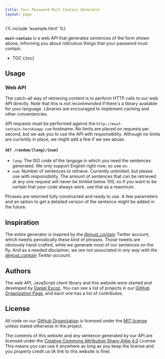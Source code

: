 ```yaml
---
title: Your Password Must Contain Generator
layout: page
---
```


{% include 'example.html' %}

**`must-contain`** is a web API that generates sentences of the form shown above, informing you
about ridiculous things that your password must contain.

  + TOC
  {:toc}


Usage
-----


### Web API

The catch-all way of retrieving content is to perform HTTP calls to our web API directly.
Note that this is *not recommended* if there's a library available for your language.
Libraries are encouraged to implement caching and other conveniencies.

API requests must be performed against the `http://must-contain.herokuapp.com` hostname.  No limits
are placed on requests per second, but we ask you to use the API with responsibility.  Although no
limits are currently in place, we might add a few if we see abuse.

#### `GET /random/{lang}/{num}`

  + `lang`: The ISO code of the languge in which you need the sentences generated.
    We only support English right now, so use `en`.
  + `num`: Number of sentences to retrieve.  Currently unlimited, but please use with
    responsibility.  The amount of sentences that can be retrieved at any one request will never be
    limited below 100, so if you want to be certain that your code always work, use that as a
    maximum.

Phrases are returned fully constructed and ready to use.  A few parameters and an option to get a
detailed version of the sentence might be added in the future.


Inspiration
-----------

The entire generator is inspired by the [@must_contain][] Twitter account, which tweets
periodically these kind of phrases.  Those tweets are obviously hand-crafted, while we generate
most of our sentences on the fly.  And as a needed disclaimer, *we are not associated in any way
with the [@must_contain][] Twitter account*.

  [@must_contain]:  https://twitter.com/must_contain  "Your PW Must Contain Twitter Account"


Authors
-------

The web API, JavaScript client library and this website were started and developed by
[Daniel Escoz][].  You can see a list of projects in our
[GitHub Organization Page][must-contain github], and each one has a list of contributos.

  [daniel escoz]: https://github.com/Darkhogg "Daniel Escoz GitHub Page"
  [must-contain github]: https://github.com/must-contain "must-contain GitHub Page"

License
-------

All code on our [GitHub Organization][must-contain github] is licensed under the [MIT license][]
unless stated otherwise in the project.

  [mit license]: http://opensource.org/licenses/MIT "MIT License"

The contents of this website and any sentence generated by our API are licensed under the
[Creative Commons Attribution Share-Alike 4.0][cc-by-sa] License.  This means you can use
it anywhere as long as you keep the license and you properly credit us (A link to this website is
fine).

  [cc-by-sa]: http://creativecommons.org/licenses/by-sa/4.0/ "Creative Commons Attribution Share-Alike 4.0"